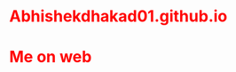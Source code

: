# Abhishekdhakad01.github.io
<!doctype html>
<head>
<h1>Me on web</h1>
</head> 
<body>
</body>

<style type="text/css">
h1 {color:red;}
  body{color:lightgrey;
       
